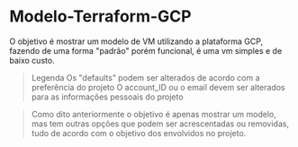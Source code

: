 # Modelo-Terraform-GCP
 O objetivo é mostrar um modelo de VM utilizando a plataforma GCP, fazendo de uma forma "padrão" porém funcional, é uma vm simples e de baixo custo.
 







   >Legenda
     Os "defaults" podem ser alterados de acordo com a preferência do projeto
     O account_ID ou o email devem ser alterados para as informações pessoais do projeto
     
 >Como dito anteriormente o objetivo é apenas mostrar um modelo, mas tem outras opções que podem ser acrescentadas ou removidas, tudo de acordo com o objetivo dos envolvidos no projeto.